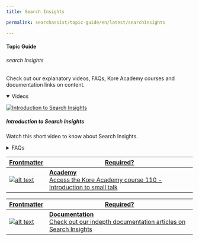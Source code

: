 ```yaml
---
title: Search Insights

permalink: searchassist/topic-guide/en/latest/searchInsights

---
```

#### Topic Guide
###### search Insights

  Check out our explanatory videos, FAQs, Kore Academy courses and documentation links on content.

<details class="introduction-video" open>
  <summary>Videos
  </summary>
  
   [![Introduction to Search Insights](images/VideoCoverImage.png)](https://drive.google.com/file/d/1DKuiMF3GW4ZoH4j7UuV3P2Cu3Wh9nJEX/view?usp=sharing)

  ##### Introduction to Search Insights
  Watch this short video to know about Search Insights.

</details>

<details>
  <summary>FAQs
  </summary>

  <a class="doc-link" target="_blank" href="https://docs.kore.ai/searchassist/concepts/analyzing-performance/analyzing-search-performance/#Getting_Insights_from_Search_Queries">
 
  How can I use my search insights to improve relevance?

</a>

 <a class="doc-link" target="_blank" href="https://docs.kore.ai/searchassist/concepts/analyzing-performance/analyzing-search-performance/#Getting_Insights_from_Search_Queries">
 
  What are positive and negative feedback metrics?

</a>
 
  
<a class="doc-link" target="_blank" href="https://docs.kore.ai/searchassist/concepts/analyzing-performance/analyzing-search-performance/#Getting_Insights_from_Search_Queries">

  How do I enable or disable user feedback for search?

</a>



</details>



<a class="doc-link" target="_blank" href="https://academy.kore.ai/learningpath/course-110---introduction-to-small-talk">
 

| Frontmatter | Required? |
|-------------|-------------|
| ![alt text](images/docIcon.svg "Title") | **Academy**  <br /> Access the Kore Academy course 110 - Introduction to small talk | 


</a>


<a class="doc-link" target="_blank" href="https://docs.kore.ai/searchassist/concepts/analyzing-performance/analyzing-search-performance/#Getting_Insights_from_Search_Queries">
 

| Frontmatter | Required? |
|-------------|-------------|
| ![alt text](images/docIcon.svg "Title") | **Documentation**  <br /> Check out our indepth documentation articles on Search Insights | 


</a>
